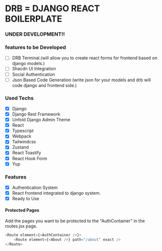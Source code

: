 # DRB = DJANGO REACT BOILERPLATE

### UNDER DEVELOPMENT!!

### features to be Developed
- [ ] DRB Terminal.(will allow you to create react forms for frontend based on django models.)
- [ ] Shacdn UI Integration
- [ ] Social Authentication
- [ ] Json Based Code Generation (write json for your models and drb will code django and frontend side.)

### Used Techs
- [x] Django
- [x] Django Rest Framework
- [x] Unfold Django Admin Theme
- [x] React
- [x] Typescript
- [x] Webpack
- [x] Tailwindcss
- [x] Zustand
- [x] React Toastify
- [x] React Hook Form
- [x] Yup

### Features
- [x] Authentication System
- [x] React frontend integrated to django system.
- [x] Ready to Use

#### Protected Pages
Add the pages you want to be protected to the "AuthContainer" in the routes.jsx page.
```js
<Route element={<AuthContainer />}>
    <Route element={<About />} path="/about" exact />
</Route>
```